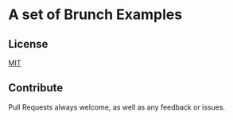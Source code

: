 # A set of Brunch Examples

## License

[MIT](LICENSE)

## Contribute
Pull Requests always welcome, as well as any feedback or issues.